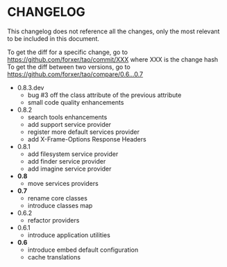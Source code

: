# CHANGELOG

This changelog does not reference all the changes, only the most relevant to be included in this document.

To get the diff for a specific change, go to https://github.com/forxer/tao/commit/XXX where XXX is the change hash
To get the diff between two versions, go to https://github.com/forxer/tao/compare/0.6...0.7

- 0.8.3.dev
    - bug #3 off the class attribute of the previous attribute
    - small code quality enhancements
- 0.8.2
    - search tools enhancements
    - add support service provider
    - register more default services provider
    - add X-Frame-Options Response Headers
- 0.8.1
    - add filesystem service provider
    - add finder service provider
    - add imagine service provider
- **0.8**
    - move services providers
- **0.7**
    - rename core classes
    - introduce classes map
- 0.6.2
    - refactor providers
- 0.6.1
    - introduce application utilities
- **0.6**
    - introduce embed default configuration
    - cache translations
